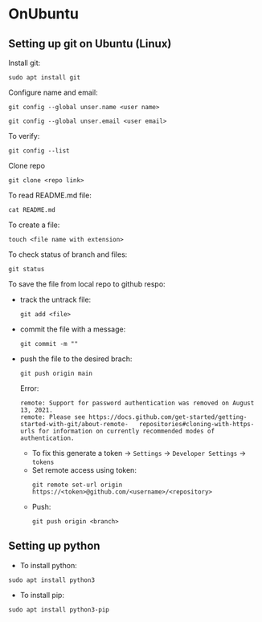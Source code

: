 # OnUbuntu
## Setting up git on Ubuntu (Linux)

Install git:
```
sudo apt install git
```
Configure name and email:

```
git config --global unser.name <user name>
```

```
git config --global unser.email <user email>
```
To verify:
```
git config --list
```
Clone repo

```
git clone <repo link>
```
To read README.md file:

```
cat README.md
```
To create a file:
```
touch <file name with extension>
```
To check status of branch and files:

```
git status
```
To save the file from local repo to github respo:
- track the untrack file:
  ```
  git add <file>
  ```
- commit the file with a message:
  ```
  git commit -m ""
  ```
- push the file to the desired brach:
  ```
  git push origin main
  ```
  Error:
  ```
  remote: Support for password authentication was removed on August 13, 2021.
  remote: Please see https://docs.github.com/get-started/getting-started-with-git/about-remote-   repositories#cloning-with-https-urls for information on currently recommended modes of authentication.
  ```
  - To fix this generate a token -> `Settings` -> `Developer Settings` -> `tokens`
  - Set remote access using token:
    ```
    git remote set-url origin https://<token>@github.com/<username>/<repository>
    ```
  - Push:
    ```
    git push origin <branch>
    ```
 ## Setting up python
 - To install python:
  ```
  sudo apt install python3
  ```
 - To install pip:
  ```
  sudo apt install python3-pip
  ```
    
